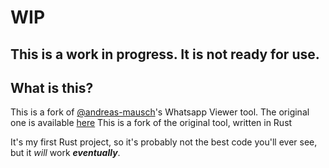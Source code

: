 # WIP
## This is a work in progress.  It is not ready for use.

## What is this?
This is a fork of [@andreas-mausch](https://github.com/andreas-mausch)'s Whatsapp Viewer tool.
The original one is available [here](https://github.com/andreas-mausch/whatsapp-viewer)
This is a fork of the original tool, written in Rust

It's my first Rust project, so it's probably not the best code you'll ever see, but it *will* work **_eventually_**.